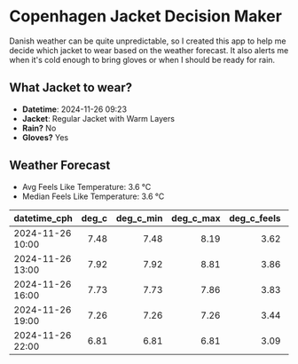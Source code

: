 
# Copenhagen Jacket Decision Maker

Danish weather can be quite unpredictable, so I created this app to help me decide which jacket to wear based on the weather forecast. 
It also alerts me when it's cold enough to bring gloves or when I should be ready for rain.

## What Jacket to wear?

- **Datetime**: 2024-11-26 09:23
- **Jacket**: Regular Jacket with Warm Layers
- **Rain?** No
- **Gloves?** Yes

## Weather Forecast
- Avg Feels Like Temperature: 3.6 °C
- Median Feels Like Temperature: 3.6 °C

| datetime_cph     |   deg_c |   deg_c_min |   deg_c_max |   deg_c_feels | weather   | wind   | rain   |
|:-----------------|--------:|------------:|------------:|--------------:|:----------|:-------|:-------|
| 2024-11-26 10:00 |    7.48 |        7.48 |        8.19 |          3.62 | Clouds    | High   | None   |
| 2024-11-26 13:00 |    7.92 |        7.92 |        8.81 |          3.86 | Clouds    | High   | None   |
| 2024-11-26 16:00 |    7.73 |        7.73 |        7.86 |          3.83 | Clouds    | High   | None   |
| 2024-11-26 19:00 |    7.26 |        7.26 |        7.26 |          3.44 | Clouds    | High   | None   |
| 2024-11-26 22:00 |    6.81 |        6.81 |        6.81 |          3.09 | Clouds    | High   | None   |
        